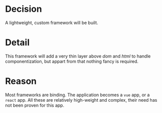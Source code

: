 # Decision

A lightweight, custom framework will be built.

# Detail

This framework will add a very thin layer above _dom_ and _html_ to handle componentization, but appart from that nothing fancy is required.

# Reason

Most frameworks are binding. The application becomes a `vue` app, or a `react` app. All these are relatively high-weight and complex, their need has not been proven for this app.